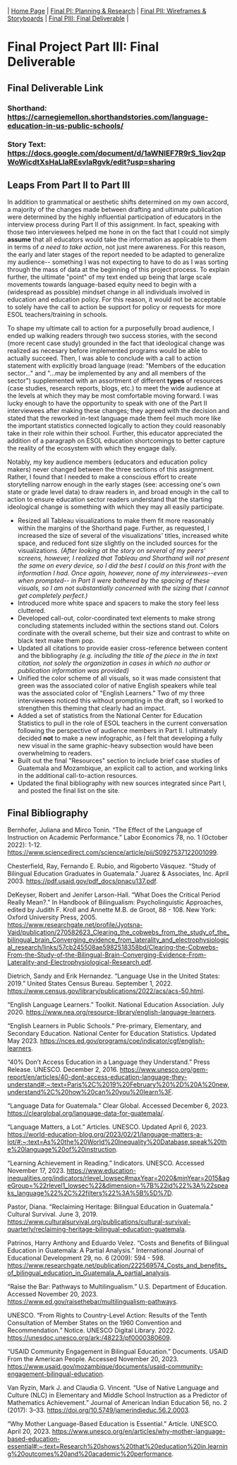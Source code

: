 | [Home Page](/README.md) | [Final PI: Planning & Research](/finalprojectp1.md) | [Final PII: Wireframes & Storyboards](/finalprojectp2.md) | [Final PIII: Final Deliverable](/finalprojectp3.md) |

# Final Project Part III: Final Deliverable 
## Final Deliverable Link
### Shorthand: https://carnegiemellon.shorthandstories.com/language-education-in-us-public-schools/ 
### Story Text: https://docs.google.com/document/d/1aWNlEF7R9rS_1iov2qpWoWicdtXsHaLIaREsvlaRgvk/edit?usp=sharing

## Leaps From Part II to Part III
In addition to grammatical or aesthetic shifts determined on my own accord, a majority of the changes made between drafting and ultimate publication were determined by the highly influential participation of educators in the interview process during Part II of this assignment. In fact, speaking with those two interviewees helped me hone in on the fact that I could not simply **assume** that all educators would take the information as applicable to them in terms of _a need to take action_, not just mere awareness. For this reason, the early and later stages of the report needed to be adapted to generalize my audience-- something I was not expecting to have to do as I was sorting through the mass of data at the beginning of this project process. To explain further, the ultimate "point" of my text ended up being that large scale movements towards language-based equity need to begin with a (widespread as possible) mindset change in all individuals involved in education and education policy. For this reason, it would not be acceptable to solely have the call to action be support for policy or requests for more ESOL teachers/training in schools. 

To shape my ultimate call to action for a purposefully broad audience, I ended up walking readers through two success stories, with the second (more recent case study) grounded in the fact that ideological change was realized as necesary before implemented programs would be able to actually succeed. Then, I was able to conclude with a call to action statement with explicitly broad language (read: "Members of the education sector..." and "...may be implemented by any and all members of the sector") supplemented with an assortment of different **types** of resources (case studies, research reports, blogs, etc.) to meet the wide audience at the levels at which they may be most comfortable moving forward. I was lucky enough to have the opportunity to speak with one of the Part II interviewees after making these changes; they agreed with the decision and stated that the reworked in-text language made them feel much more like the important statistics connected logically to action they could reasonably take in their role within their school. Further, this educator appreciated the addition of a paragraph on ESOL education shortcomings to better capture the reality of the ecosystem with which they engage daily.

Notably, my key audience members (educators and education policy makers) never changed between the three sections of this assignment. Rather, I found that I needed to make a conscious effort to create storytelling narrow enough in the early stages (see: accessing one's own state or grade level data) to draw readers in, and broad enough in the call to action to ensure education sector readers understand that the starting ideological change is something with which they may all easily participate. 

* Resized all Tableau visualizations to make them fit more reasonably within the margins of the Shorthand page. Further, as requested, I increased the size of several of the visualizations' titles, increased white space, and reduced font size slightly on the included sources for the visualizations. _(After looking at the story on several of my peers' screens, however, I realized that Tableau and Shorthand will not present the same on every device, so I did the best I could on this front with the information I had. Once again, however, none of my interviewees--even when prompted-- in Part II were bothered by the spacing of these visuals, so I am not substantially concerned with the sizing that I cannot get completely perfect.)_
* Introduced more white space and spacers to make the story feel less cluttered.
* Developed call-out, color-coordinated text elements to make strong concluding statements included within the sections stand out. Colors cordinate with the overall scheme, but their size and contrast to white on black text make them pop. 
* Updated all citations to provide easier cross-reference between content and the bibliography _(e.g. including the title of the piece in the in text citation, not solely the organization in cases in which no author or publication information was provided)_
* Unified the color scheme of all visuals, so it was made consistent that green was the associated color of native English speakers while teal was the associated color of "English Learners." Two of my three interviewees noticed this without prompting in the draft, so I worked to strengthen this theming that clearly had an impact. 
* Added a set of statistics from the National Center for Education Statistics to pull in the role of ESOL teachers in the current conversation following the perspective of audience members in Part II. I ultimately decided **not** to make a new infographic, as I felt that developing a fully new visual in the same graphic-heavy subsection would have been overwhelming to readers.
* Built out the final "Resources" section to include brief case studies of Guatemala and Mozambique, an explicit call to action, and working links in the additional call-to-action resources.
* Updated the final bibliography with new sources integrated since Part I, and posted the final list on the site.

## Final Bibliography
Bernhofer, Juliana and Mirco Tonin. “The Effect of the Language of Instruction on Academic 
Performance.” Labor Economics 78, no. 1 (October 2022): 1-12. https://www.sciencedirect.com/science/article/pii/S0927537122001099.

Chesterfield, Ray, Fernando E. Rubio, and Rigoberto Vásquez. “Study of Bilingual Education 
Graduates in Guatemala.” Juarez & Associates, Inc. April 2003. https://pdf.usaid.gov/pdf_docs/pnacu137.pdf. 

DeKeyser, Robert and Jenifer Larson-Hall. “What Does the Critical Period Really Mean?.” In 
Handbook of Bilingualism: Psycholinguistic Approaches, edited by Judith F. Kroll and 
Annette M.B. de Groot, 88 - 108. New York: Oxford University Press, 2005. 
https://www.researchgate.net/profile/Jyotsna-Vaid/publication/270582623_Clearing_the_cobwebs_from_the_study_of_the_bilingual_brain_Converging_evidence_from_laterality_and_electrophysiological_research/links/57cb245508ae5982518358bd/Clearing-the-Cobwebs-From-the-Study-of-the-Bilingual-Brain-Converging-Evidence-From-Laterality-and-Electrophysiological-Research.pdf.

Dietrich, Sandy and Erik Hernandez. “Language Use in the United States: 2019.” United States 
Census Bureau. September 1, 2022. https://www.census.gov/library/publications/2022/acs/acs-50.html.

“English Language Learners.” Toolkit. National Education Association. July 2020. 
https://www.nea.org/resource-library/english-language-learners. 

“English Learners in Public Schools.” Pre-primary, Elementary, and Secondary Education. 
National Center for Education Statistics. Updated May 2023. https://nces.ed.gov/programs/coe/indicator/cgf/english-learners.

“40% Don’t Access Education in a Language they Understand.” Press Release. UNESCO. 
December 2, 2016. https://www.unesco.org/gem-report/en/articles/40-dont-access-education-language-they-understand#:~:text=Paris%2C%2019%20February%20%2D%20A%20new,understand%2C%20how%20can%20you%20learn%3F.

“Language Data for Guatemala.” Clear Global. Accessed December 6, 2023. 
https://clearglobal.org/language-data-for-guatemala/. 

“Language Matters, a Lot.” Articles. UNESCO. Updated April 6, 2023. 
https://world-education-blog.org/2023/02/21/language-matters-a-lot/#:~:text=As%20the%20World%20Inequality%20Database,speak%20the%20language%20of%20instruction.

“Learning Achievement in Reading.” Indicators. UNESCO. Accessed November 17, 2023. 
https://www.education-inequalities.org/indicators/rlevel_lowsec#maxYear=2020&minYear=2015&ageGroup=%22rlevel1_lowsec%22&dimension=%7B%22id%22%3A%22speaks_language%22%2C%22filters%22%3A%5B%5D%7D.

Pastor, Diana. “Reclaiming Heritage: Bilingual Education in Guatemala.” Cultural Survival. 
June 3, 2019. https://www.culturalsurvival.org/publications/cultural-survival-quarterly/reclaiming-heritage-bilingual-education-guatemala. 

Patrinos, Harry Anthony and Eduardo Velez. “Costs and Benefits of Bilingual Education in 
Guatemala: A Partial Analysis.” International Journal of Educational Development 29, no. 6 (2009): 594 - 598. https://www.researchgate.net/publication/222569574_Costs_and_benefits_of_bilingual_education_in_Guatemala_A_partial_analysis. 

“Raise the Bar: Pathways to Multilingualism.” U.S. Department of Education. Accessed 
November 20, 2023. https://www.ed.gov/raisethebar/multilingualism-pathways.

UNESCO. “From Rights to Country-Level Action: Results of the Tenth Consultation of Member 
States on the 1960 Convention and Recommendation.” Notice. UNESCO Digital Library. 2022. https://unesdoc.unesco.org/ark:/48223/pf0000380609.

“USAID Community Engagement in Bilingual Education.” Documents. USAID From the 
American People. Accessed November 20, 2023. https://www.usaid.gov/mozambique/documents/usaid-community-engagement-bilingual-education.

Van Ryzin, Mark J. and Claudia G. Vincent. “Use of Native Language and Culture (NLC) in 
Elementary and Middle School Instruction as a Predictor of Mathematics Achievement.” Journal of American Indian Education 56, no. 2 (2017): 3–33. https://doi.org/10.5749/jamerindieduc.56.2.0003.

“Why Mother Language-Based Education is Essential.” Article. UNESCO. April 20, 2023. 
https://www.unesco.org/en/articles/why-mother-language-based-education-essential#:~:text=Research%20shows%20that%20education%20in,learning%20outcomes%20and%20academic%20performance.
